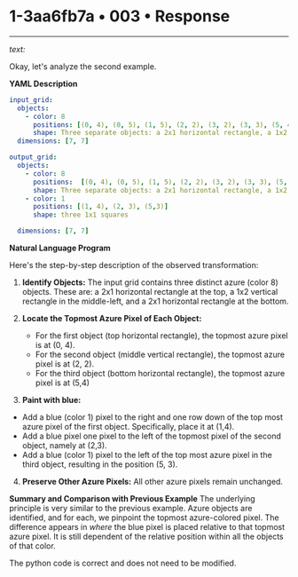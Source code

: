 # 1-3aa6fb7a • 003 • Response

---

*text:*

Okay, let's analyze the second example.

**YAML Description**

```yaml
input_grid:
  objects:
    - color: 8
      positions: [(0, 4), (0, 5), (1, 5), (2, 2), (3, 2), (3, 3), (5, 4), (6, 3), (6, 4)]
      shape: Three separate objects: a 2x1 horizontal rectangle, a 1x2 vertical rectangle and another 2x1 horizontal rectangle.
  dimensions: [7, 7]

output_grid:
  objects:
    - color: 8
      positions:  [(0, 4), (0, 5), (1, 5), (2, 2), (3, 2), (3, 3), (5, 4), (6, 3), (6, 4)]
      shape: Three separate objects: a 2x1 horizontal rectangle, a 1x2 vertical rectangle and another 2x1 horizontal rectangle.
    - color: 1
      positions: [(1, 4), (2, 3), (5,3)]
      shape: three 1x1 squares

  dimensions: [7, 7]
```

**Natural Language Program**

Here's the step-by-step description of the observed transformation:

1.  **Identify Objects:** The input grid contains three distinct azure (color 8) objects. These are: a 2x1 horizontal rectangle at the top, a 1x2 vertical rectangle in the middle-left, and a 2x1 horizontal rectangle at the bottom.

2.  **Locate the Topmost Azure Pixel of Each Object:**
    *   For the first object (top horizontal rectangle), the topmost azure pixel is at (0, 4).
    *   For the second object (middle vertical rectangle), the topmost azure pixel is at (2, 2).
    *  For the third object (bottom horizontal rectangle), the topmost azure pixel is at (5,4)

3.  **Paint with blue:**
  *   Add a blue (color 1) pixel to the right and one row down of the top most azure pixel of the first object. Specifically, place it at (1,4).
  *  Add a blue pixel one pixel to the left of the topmost pixel of the second object, namely at (2,3).
  *   Add a blue (color 1) pixel to the left of the top most azure pixel in the third object, resulting in the position (5, 3).

4.  **Preserve Other Azure Pixels:** All other azure pixels remain unchanged.

**Summary and Comparison with Previous Example**
The underlying principle is very similar to the previous example. Azure objects are identified, and for each, we pinpoint the topmost azure-colored pixel. The difference appears in *where* the blue pixel is placed relative to that topmost azure pixel. It is still dependent of the relative position within all the objects of that color.

The python code is correct and does not need to be modified.

